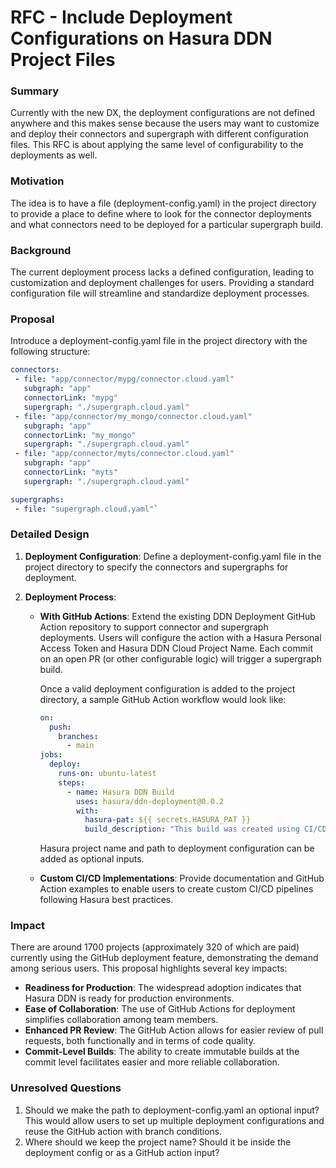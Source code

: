 # RFC - Include Deployment Configurations on Hasura DDN Project Files

### Summary

Currently with the new DX, the deployment configurations are not defined anywhere and this makes sense because the users may want to customize and deploy their connectors and supergraph with different configuration files. This RFC is about applying the same level of configurability to the deployments as well.

### Motivation

The idea is to have a file (deployment-config.yaml) in the project directory to provide a place to define where to look for the connector deployments and what connectors need to be deployed for a particular supergraph build.

### Background

The current deployment process lacks a defined configuration, leading to customization and deployment challenges for users. Providing a standard configuration file will streamline and standardize deployment processes.

### Proposal

Introduce a deployment-config.yaml file in the project directory with the following structure:

```yaml
connectors:
 - file: "app/connector/mypg/connector.cloud.yaml"
   subgraph: "app"
   connectorLink: "mypg"
   supergraph: "./supergraph.cloud.yaml"
 - file: "app/connector/my_mongo/connector.cloud.yaml"
   subgraph: "app"
   connectorLink: "my_mongo"
   supergraph: "./supergraph.cloud.yaml"
 - file: "app/connector/myts/connector.cloud.yaml"
   subgraph: "app"
   connectorLink: "myts"
   supergraph: "./supergraph.cloud.yaml"

supergraphs:
 - file: "supergraph.cloud.yaml"`
```

### Detailed Design

1.  **Deployment Configuration**: Define a deployment-config.yaml file in the project directory to specify the connectors and supergraphs for deployment.

2.  **Deployment Process**:

    -   **With GitHub Actions**: Extend the existing DDN Deployment GitHub Action repository to support connector and supergraph deployments. Users will configure the action with a Hasura Personal Access Token and Hasura DDN Cloud Project Name. Each commit on an open PR (or other configurable logic) will trigger a supergraph build.

        Once a valid deployment configuration is added to the project directory, a sample GitHub Action workflow would look like:

        ```yaml
        on:
          push:
            branches:
              - main
        jobs:
          deploy:
            runs-on: ubuntu-latest
            steps:
              - name: Hasura DDN Build
                uses: hasura/ddn-deployment@0.0.2
                with:
                  hasura-pat: ${{ secrets.HASURA_PAT }}
                  build_description: "This build was created using CI/CD"`
        ```

        Hasura project name and path to deployment configuration can be added as optional inputs.


    -   **Custom CI/CD Implementations**: Provide documentation and GitHub Action examples to enable users to create custom CI/CD pipelines following Hasura best practices.

### Impact

There are around 1700 projects (approximately 320 of which are paid) currently using the GitHub deployment feature, demonstrating the demand among serious users. This proposal highlights several key impacts:

-   **Readiness for Production**: The widespread adoption indicates that Hasura DDN is ready for production environments.
-   **Ease of Collaboration**: The use of GitHub Actions for deployment simplifies collaboration among team members.
-   **Enhanced PR Review**: The GitHub Action allows for easier review of pull requests, both functionally and in terms of code quality.
-   **Commit-Level Builds**: The ability to create immutable builds at the commit level facilitates easier and more reliable collaboration.

### Unresolved Questions

1.  Should we make the path to deployment-config.yaml an optional input? This would allow users to set up multiple deployment configurations and reuse the GitHub action with branch conditions.
2.  Where should we keep the project name? Should it be inside the deployment config or as a GitHub action input?